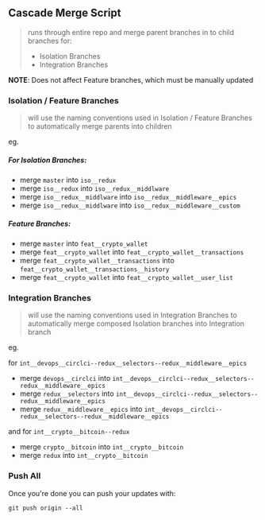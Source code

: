 Cascade Merge Script
---

> runs through entire repo and merge parent branches in to child branches for:
>  - Isolation Branches
>  - Integration Branches

**NOTE**: Does not affect Feature branches, which must be manually updated 

### Isolation / Feature Branches

> will use the naming conventions used in Isolation / Feature Branches
> to automatically merge parents into children

eg.

##### For Isolation Branches:
 - merge ``master`` into ``iso__redux``
 - merge ``iso__redux`` into ``iso__redux__middlware``
 - merge ``iso__redux__middlware`` into ``iso__redux__middleware__epics``
 - merge ``iso__redux__middlware`` into ``iso__redux__middleware__custom``

##### Feature Branches:
 - merge ``master`` into ``feat__crypto_wallet``
 - merge ``feat__crypto_wallet`` into ``feat__crypto_wallet__transactions``
 - merge ``feat__crypto_wallet__transactions`` into ``feat__crypto_wallet__transactions__history``
 - merge ``feat__crypto_wallet`` into ``feat__crypto_wallet__user_list``

### Integration Branches

> will use the naming conventions used in Integration Branches
> to automatically merge composed Isolation branches into Integration branch

eg.

for ``int__devops__circlci--redux__selectors--redux__middleware__epics``
 - merge ``devops__circlci`` into ``int__devops__circlci--redux__selectors--redux__middleware__epics``
 - merge ``redux__selectors`` into ``int__devops__circlci--redux__selectors--redux__middleware__epics``
 - merge ``redux__middleware__epics`` into ``int__devops__circlci--redux__selectors--redux__middleware__epics``

and for ``int__crypto__bitcoin--redux``
 - merge ``crypto__bitcoin`` into ``int__crypto__bitcoin``
 - merge ``redux`` into ``int__crypto__bitcoin``

### Push All

Once you're done you can push your updates with:

```
git push origin --all
```
